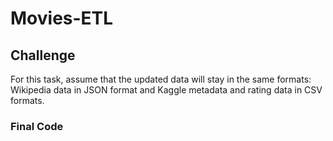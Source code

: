 # Movies-ETL

## Challenge
For this task, assume that the updated data will stay in the same formats: Wikipedia data in JSON format and Kaggle metadata and rating data in CSV formats.

### Final Code

